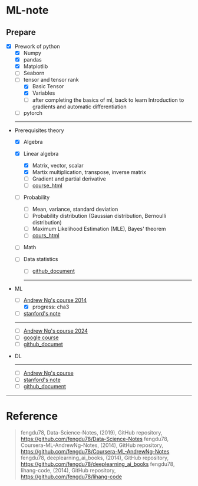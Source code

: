 # ML-note

## Prepare

- [x] Prework of python
  - [x] Numpy
  - [x] pandas
  - [x] Matplotlib
  - [ ] Seaborn
  - [ ] tensor and tensor rank
    - [x] Basic Tensor
    - [x] Variables
    - [ ] after completing the basics of ml, back to learn Introduction to gradients and automatic differentiation
  - [ ] pytorch
  ***
- Prerequisites theory

  - [x] Algebra
  - [x] Linear algebra
    - [x] Matrix, vector, scalar
    - [x] Martix multiplication, transpose, inverse matrix
    - [ ] Gradient and partial derivative
    - [ ] [course_html](http://www.ai-start.com/CS229/1.CS229-LinearAlgebra.html)
  - [ ] Probability
    - [ ] Mean, variance, standard deviation
    - [ ] Probability distribution (Gaussian distribution, Bernoulli distribution)
    - [ ] Maximum Likelihood Estimation (MLE), Bayes' theorem
    - [ ] [cours_html](http://www.ai-start.com/CS229/2.CS229-Probability.html)
  - [ ] Math
  - [ ] Data statistics

    - [ ] [github_document](https://github.com/fengdu78/Data-Science-Notes.git)

    ***

- ML
  - [ ] [Andrew Ng's course 2014](https://www.bilibili.com/video/BV1W34y1i7xK?vd_source=4b25f608d61dc70023e6d2461cc1fe4f&p=2&spm_id_from=333.788.videopod.episodes)
    - [x] progress: cha3
  - [ ] [stanford's note](http://www.ai-start.com/ml2014)
  ***
  - [ ] [Andrew Ng's course 2024](https://www.bilibili.com/video/BV1Bq421A74G/?spm_id_from=333.1007.top_right_bar_window_custom_collection.content.click&vd_source=4b25f608d61dc70023e6d2461cc1fe4f)
  - [ ] [google course](https://developers.google.com/machine-learning/crash-course/prereqs-and-prework)
  - [ ] [github_documet](https://github.com/fengdu78/Coursera-ML-AndrewNg-Notes.git)
- DL
  ***
  - [ ] [Andrew Ng's course](https://www.bilibili.com/video/BV16r4y1Y7jv/?vd_source=4b25f608d61dc70023e6d2461cc1fe4f)
  - [ ] [stanford's note](http://www.ai-start.com/dl2017/)
  - [ ] [github_document](https://github.com/fengdu78/deeplearning_ai_books.git)

---

# Reference

> fengdu78, Data-Science-Notes, (2019), GitHub repository, https://github.com/fengdu78/Data-Science-Notes
> fengdu78, Coursera-ML-AndrewNg-Notes, (2014), GitHub repository, https://github.com/fengdu78/Coursera-ML-AndrewNg-Notes
> fengdu78, deeplearning_ai_books, (2014), GitHub repository, https://github.com/fengdu78/deeplearning_ai_books
> fengdu78, lihang-code, (2014), GitHub repository, https://github.com/fengdu78/lihang-code
